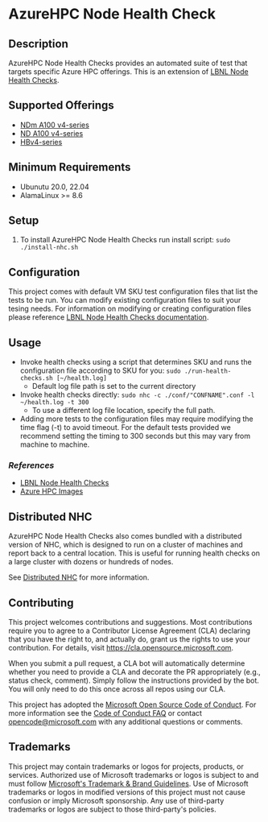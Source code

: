 AzureHPC Node Health Check
=====
Description
-----
AzureHPC Node Health Checks provides an automated suite of test that targets specific Azure HPC offerings. This is an extension of [LBNL Node Health Checks](https://github.com/mej/nhc). 

Supported Offerings
-----
- [NDm A100 v4-series](https://learn.microsoft.com/en-us/azure/virtual-machines/ndm-a100-v4-series)
- [ND A100 v4-series](https://learn.microsoft.com/en-us/azure/virtual-machines/nda100-v4-series)
- [HBv4-series](https://learn.microsoft.com/en-us/azure/virtual-machines/hbv4-series)

Minimum Requirements
-----
- Ubunutu 20.0, 22.04
- AlamaLinux >= 8.6

Setup
-----
1. To install AzureHPC Node Health Checks run install script:
   ```sudo ./install-nhc.sh```

Configuration
-------------
This project comes with default VM SKU test configuration files that list the tests to be run. You can modify existing configuration files to suit your tesing needs. For information on modifying or creating configuration files please reference [LBNL Node Health Checks documentation](https://github.com/mej/nhc).

Usage
-----
- Invoke health checks using a script that determines SKU and runs the configuration file according to SKU for you:
```sudo ./run-health-checks.sh [~/health.log]```
   - Default log file path is set to the current directory
- Invoke health checks directly:
```sudo nhc -c ./conf/"CONFNAME".conf -l ~/health.log -t 300```
   - To use a different log file location, specify the full path.
- Adding more tests to the configuration files may require modifying the time flag (-t) to avoid timeout. For the default tests provided we recommend setting the timing to 300 seconds but this may vary from machine to machine.

### _References_ ###
- [LBNL Node Health Checks](https://github.com/mej/nhc)
- [Azure HPC Images](https://github.com/Azure/azhpc-images)

## Distributed NHC
AzureHPC Node Health Checks also comes bundled with a distributed version of NHC, which is designed to run on a cluster of machines and report back to a central location. This is useful for running health checks on a large cluster with dozens or hundreds of nodes.

See [Distributed NHC](./distributed-nhc/README.md) for more information.

## Contributing

This project welcomes contributions and suggestions.  Most contributions require you to agree to a
Contributor License Agreement (CLA) declaring that you have the right to, and actually do, grant us
the rights to use your contribution. For details, visit https://cla.opensource.microsoft.com.

When you submit a pull request, a CLA bot will automatically determine whether you need to provide
a CLA and decorate the PR appropriately (e.g., status check, comment). Simply follow the instructions
provided by the bot. You will only need to do this once across all repos using our CLA.

This project has adopted the [Microsoft Open Source Code of Conduct](https://opensource.microsoft.com/codeofconduct/).
For more information see the [Code of Conduct FAQ](https://opensource.microsoft.com/codeofconduct/faq/) or
contact [opencode@microsoft.com](mailto:opencode@microsoft.com) with any additional questions or comments.

## Trademarks

This project may contain trademarks or logos for projects, products, or services. Authorized use of Microsoft 
trademarks or logos is subject to and must follow 
[Microsoft's Trademark & Brand Guidelines](https://www.microsoft.com/en-us/legal/intellectualproperty/trademarks/usage/general).
Use of Microsoft trademarks or logos in modified versions of this project must not cause confusion or imply Microsoft sponsorship.
Any use of third-party trademarks or logos are subject to those third-party's policies.
